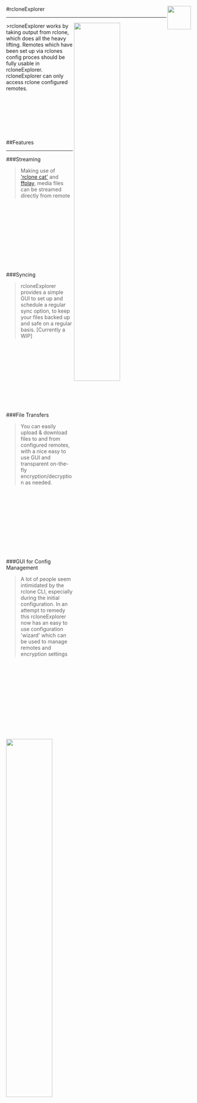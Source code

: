 #rcloneExplorer <img align="right" width="64px" src="http://i.imgur.com/T4We4ZK.png">
<hr>

<img align="right" width="50%" src="https://i.imgur.com/8V4ZQm2.png">
>rcloneExplorer works by taking output from rclone, which does all the heavy lifting. Remotes which have been set up via rclones config proces should be fully usable in rcloneExplorer.
rcloneExplorer can only access rclone configured remotes.

<br/><br/>
<br/><br/>
<br/><br/>

##Features
<hr>

###Streaming
<img align="left" style="margin-right:20px;" width="50%" src="https://i.imgur.com/S1p4FHQ.jpg">
>Making use of ['rclone cat'](http://rclone.org/commands/rclone_cat/) and [ffplay](https://ffmpeg.org/ffplay.html), media files can be streamed directly from remote

<br/><br/>
<br/><br/>
<br/><br/>
<br/><br/>
<br/><br/>

###Syncing
<img align="right" width="50%" src="https://i.imgur.com/B0ov7IZ.png">
>rcloneExplorer provides a simple GUI to set up and schedule a regular sync option, to keep your files backed up and safe on a regular basis. [Currently a WIP]

<br/><br/>
<br/><br/>
<br/><br/>
<br/><br/>
<br/><br/>

###File Transfers
<img align="left" width="50%" src="https://i.imgur.com/H48vT3K.png">
>You can easily upload & download files to and from configured remotes, with a nice easy to use GUI and transparent on-the-fly encryption/decryption as needed.

<br/><br/>
<br/><br/>
<br/><br/>
<br/><br/>
<br/><br/>

###GUI for Config Management
<img align="right" width="50%" src="https://i.imgur.com/xaCKsQU.png">
><p>A lot of people seem intimidated by the rclone CLI, especially during the initial configuration. In an attempt to remedy this rcloneExplorer now has an easy to use configuration 'wizard' which can be used to manage remotes and encryption settings</p>
